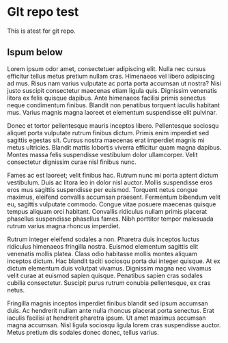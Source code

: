 # GIt repo test

This is  atest for git repo.

## Ispum below
Lorem ipsum odor amet, consectetuer adipiscing elit. Nulla nec cursus efficitur tellus metus pretium nullam cras. Himenaeos vel libero adipiscing ad mus. Risus nam varius vulputate ac porta porta accumsan ut nostra? Nisi justo suscipit consectetur maecenas etiam ligula quis. Dignissim venenatis litora ex felis quisque dapibus. Ante himenaeos facilisi primis senectus neque condimentum finibus. Blandit non penatibus torquent iaculis habitant mus. Varius magnis magna laoreet et elementum suspendisse elit pulvinar.

Donec et tortor pellentesque mauris inceptos libero. Pellentesque sociosqu aliquet porta vulputate rutrum finibus dictum. Primis enim imperdiet sed sagittis egestas sit. Cursus nostra maecenas erat imperdiet magnis mi metus ultricies. Blandit mattis lobortis viverra efficitur quam magna dapibus. Montes massa felis suspendisse vestibulum dolor ullamcorper. Velit consectetur dignissim curae nisl finibus nunc.

Fames ac est laoreet; velit finibus hac. Rutrum nunc mi porta aptent dictum vestibulum. Duis ac litora leo in dolor nisl auctor. Mollis suspendisse eros eros mus sagittis suspendisse per euismod. Torquent netus congue maximus, eleifend convallis accumsan praesent. Fermentum bibendum velit eu, sagittis vulputate commodo. Congue vitae posuere maecenas quisque tempus aliquam orci habitant. Convallis ridiculus nullam primis placerat phasellus suspendisse phasellus fames. Nibh porttitor tempor malesuada rutrum varius magna rhoncus imperdiet.

Rutrum integer eleifend sodales a non. Pharetra duis inceptos luctus ridiculus himenaeos fringilla nostra. Euismod elementum sagittis elit venenatis mollis platea. Class odio habitasse mollis montes aliquam inceptos dictum. Hac blandit taciti sociosqu porta dui integer quisque. At ex dictum elementum duis volutpat vivamus. Dignissim magna nec vivamus velit curae at euismod sapien quisque. Penatibus sapien cras sodales cubilia consectetur. Suscipit purus rutrum conubia pellentesque, ex cras netus.

Fringilla magnis inceptos imperdiet finibus blandit sed ipsum accumsan duis. Ac hendrerit nullam ante nulla rhoncus placerat porta senectus. Erat iaculis facilisi at hendrerit pharetra ipsum. Ut amet maximus accumsan magna accumsan. Nisl ligula sociosqu ligula lorem cras suspendisse auctor. Metus pretium dis sodales donec donec, tellus varius.